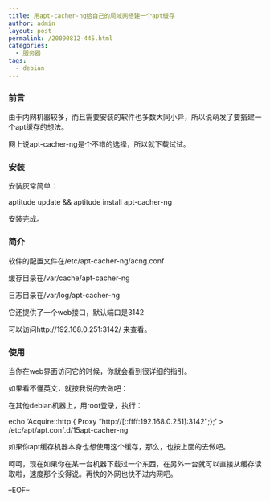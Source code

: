 ```yaml
---
title: 用apt-cacher-ng给自己的局域网搭建一个apt缓存
author: admin
layout: post
permalink: /20090812-445.html
categories:
  - 服务器
tags:
  - debian
---
```

### 前言  


由于内网机器较多，而且需要安装的软件也多数大同小异，所以说萌发了要搭建一个apt缓存的想法。 

网上说apt-cacher-ng是个不错的选择，所以就下载试试。 

### 安装  


安装灰常简单： 

aptitude update && aptitude install apt-cacher-ng 

安装完成。 

### 简介  


软件的配置文件在/etc/apt-cacher-ng/acng.conf 

缓存目录在/var/cache/apt-cacher-ng 

日志目录在/var/log/apt-cacher-ng 

它还提供了一个web接口，默认端口是3142 

可以访问http://192.168.0.251:3142/ 来查看。 

### 使用  


当你在web界面访问它的时候，你就会看到很详细的指引。 

如果看不懂英文，就按我说的去做吧： 

在其他debian机器上，用root登录，执行： 

echo &#8216;Acquire::http { Proxy &#8220;http://[::ffff:192.168.0.251]:3142&#8243;;};&#8217; > /etc/apt/apt.conf.d/15apt-cacher-ng 

如果你apt缓存机器本身也想使用这个缓存，那么，也按上面的去做吧。 

呵呵，现在如果你在某一台机器下载过一个东西，在另外一台就可以直接从缓存读取啦，速度那个没得说。再快的外网也快不过内网吧。 

&#8211;EOF&#8211;